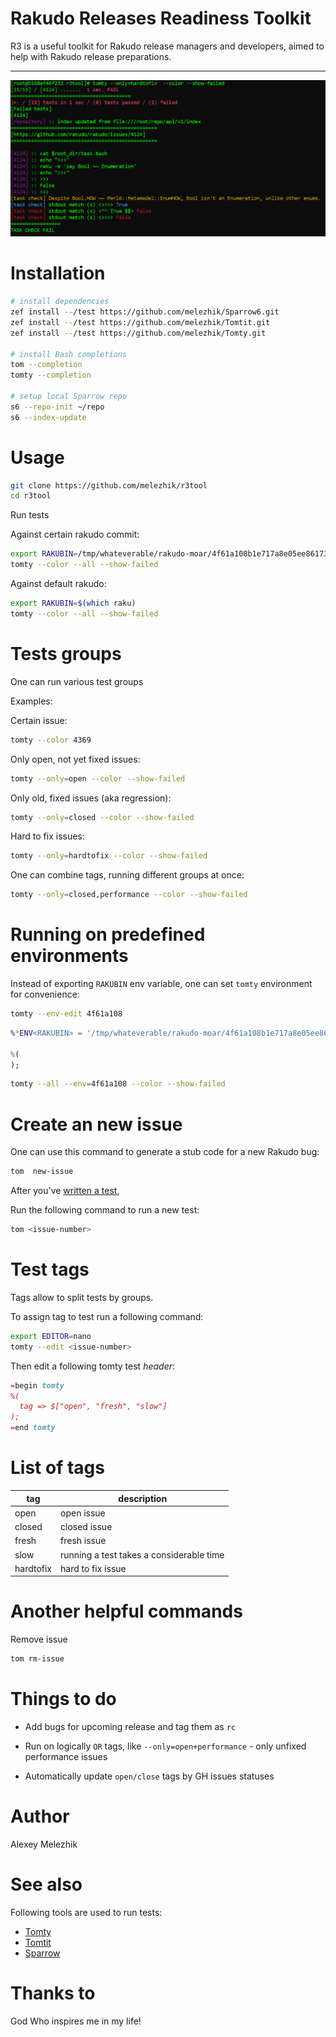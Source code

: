 # Rakudo Releases Readiness Toolkit

R3 is a useful toolkit for Rakudo release managers and developers, aimed to help with Rakudo release preparations.

---

![report example](https://raw.githubusercontent.com/melezhik/r3tool/master/screenshots/r3log-sample.png)


# Installation

```bash
# install dependencies
zef install --/test https://github.com/melezhik/Sparrow6.git 
zef install --/test https://github.com/melezhik/Tomtit.git
zef install --/test https://github.com/melezhik/Tomty.git

# install Bash completions
tom --completion
tomty --completion

# setup local Sparrow repo
s6 --repo-init ~/repo
s6 --index-update
```

# Usage

```bash
git clone https://github.com/melezhik/r3tool
cd r3tool
```

Run tests

Against certain rakudo commit:

```bash
export RAKUBIN=/tmp/whateverable/rakudo-moar/4f61a108b1e717a8e05ee861738a412d55be6ed4/bin/raku
tomty --color --all --show-failed
```

Against default rakudo:

```bash
export RAKUBIN=$(which raku)
tomty --color --all --show-failed
```

# Tests groups

One can run various test groups

Examples:

Certain issue:

```bash
tomty --color 4369
```

Only open, not yet fixed issues:

```bash
tomty --only=open --color --show-failed
```

Only old, fixed issues (aka regression):

```bash
tomty --only=closed --color --show-failed
```

Hard to fix issues:

```bash
tomty --only=hardtofix --color --show-failed
```

One can combine tags, running different groups at once:

```bash
tomty --only=closed,performance --color --show-failed
```

# Running on predefined environments

Instead of exporting `RAKUBIN` env variable, one can set `tomty` environment for convenience:

```bash
tomty --env-edit 4f61a108
```

```raku
%*ENV<RAKUBIN> = '/tmp/whateverable/rakudo-moar/4f61a108b1e717a8e05ee861738a412d55be6ed4/bin/raku';

%(
);
```

```bash
tomty --all --env=4f61a108 --color --show-failed
```

# Create an new issue

One can use this command to generate a stub code for a new Rakudo bug:

```bash
tom  new-issue 
```

After you've [written a test](https://github.com/melezhik/r3tool/blob/master/docs/how-to-write-tests.md), 

Run the following command to run a new test:

```bash
tom <issue-number>
```

# Test tags

Tags allow to split tests by groups.

To assign tag to test run a following command:

```bash
export EDITOR=nano
tomty --edit <issue-number>
```

Then edit a following tomty test _header_:

```raku
=begin tomty
%(
  tag => $["open", "fresh", "slow"]
);
=end tomty
```

# List of tags

| tag        | description |
| ---------- | ------------|
| open       | open issue  |
| closed     | closed issue  |
| fresh      | fresh issue  |
| slow       | running a test takes a considerable time  |
| hardtofix  | hard to fix issue  |

# Another helpful commands

Remove issue

```bash
tom rm-issue
```

# Things to do

* Add bugs for upcoming release and tag them as `rc`

* Run on logically `OR` tags, like `--only=open+performance` - only unfixed performance issues

* Automatically update `open/close` tags by GH issues statuses 

# Author

Alexey Melezhik

# See also

Following tools are used to run tests:

* [Tomty](https://github.com/melezhik/Tomty)
* [Tomtit](https://github.com/melezhik/Tomtit)
* [Sparrow](https://github.com/melezhik/Sparrow6)


# Thanks to

God Who inspires me in my life!
